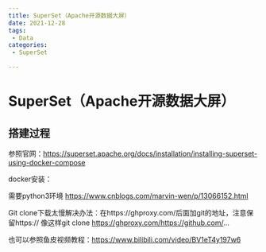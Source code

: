 ```yaml
---
title: SuperSet（Apache开源数据大屏）
date: 2021-12-28
tags:
 - Data
categories:
 - SuperSet

---
```


# SuperSet（Apache开源数据大屏）

## 搭建过程

参照官网：https://superset.apache.org/docs/installation/installing-superset-using-docker-compose

docker安装：

需要python3环境 https://www.cnblogs.com/marvin-wen/p/13066152.html

Git clone下载太慢解决办法：在https://ghproxy.com/后面加git的地址，注意保留https://
像这样git clone https://ghproxy.com/https://github.com/...



也可以参照鱼皮视频教程：https://www.bilibili.com/video/BV1eT4y197w6